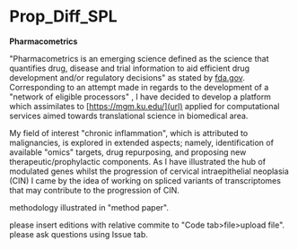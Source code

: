 # Prop_Diff_SPL
**Pharmacometrics**

"Pharmacometrics is an emerging science defined as the science that quantifies drug, disease and trial information to aid efficient drug development and/or regulatory decisions" as stated by [fda.gov](url).
Corresponding to an attempt made in regards to the development of a "network of eligible processors" , I have decided to develop a platform which assimilates to [https://mgm.ku.edu/](url) applied for computational services aimed towards translational science in biomedical area.

My field of interest "chronic inflammation", which is attributed to malignancies, is explored in extended aspects; namely, identification of available "omics" targets, drug repurposing, and proposing new therapeutic/prophylactic components. 
As I have illustrated the hub of modulated genes whilst the progression of cervical intraepithelial neoplasia (CIN) I came by the idea of working on spliced variants of transcriptomes that may contribute to the progression of CIN.

methodology illustrated in "method paper".

please insert editions with relative commite to "Code tab>file>upload file".
please ask questions using Issue tab.
